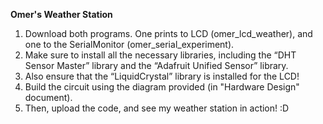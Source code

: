 **Omer's Weather Station**

1. Download both programs. One prints to LCD (omer_lcd_weather), and one to the SerialMonitor (omer_serial_experiment).
2. Make sure to install all the necessary libraries, including the “DHT Sensor Master” library and the “Adafruit Unified Sensor” library.
3. Also ensure that the “LiquidCrystal” library is installed for the LCD!
4. Build the circuit using the diagram provided (in "Hardware Design" document).
5. Then, upload the code, and see my weather station in action! :D
